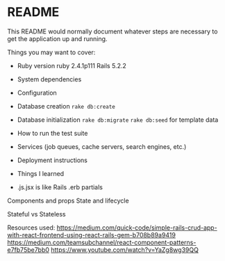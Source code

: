 # README

This README would normally document whatever steps are necessary to get the
application up and running.

Things you may want to cover:

* Ruby version
ruby 2.4.1p111
Rails 5.2.2

* System dependencies

* Configuration

* Database creation
`rake db:create`

* Database initialization
`rake db:migrate`
`rake db:seed` for template data

* How to run the test suite

* Services (job queues, cache servers, search engines, etc.)

* Deployment instructions


* Things I learned 
* .js.jsx is like Rails .erb partials

Components and props
State and lifecycle

Stateful vs Stateless

Resources used:
https://medium.com/quick-code/simple-rails-crud-app-with-react-frontend-using-react-rails-gem-b708b89a9419
https://medium.com/teamsubchannel/react-component-patterns-e7fb75be7bb0
https://www.youtube.com/watch?v=YaZg8wg39QQ
